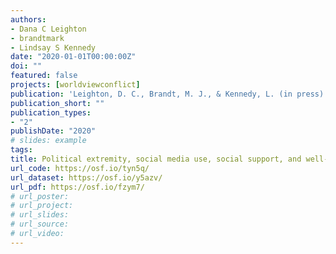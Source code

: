 ```yaml
---
authors:
- Dana C Leighton
- brandtmark
- Lindsay S Kennedy
date: "2020-01-01T00:00:00Z"
doi: ""
featured: false
projects: [worldviewconflict]
publication: 'Leighton, D. C., Brandt, M. J., & Kennedy, L. (in press). Political extremity, social media use, social support, and well-being for emerging adults during the 2016 presidential election campaign. *Emerging Adulthood*. https://doi.org/10.1177/2167696818810618'
publication_short: ""
publication_types:
- "2"
publishDate: "2020"
# slides: example
tags:
title: Political extremity, social media use, social support, and well-being for emerging adults during the 2016 presidential election campaign
url_code: https://osf.io/tyn5q/
url_dataset: https://osf.io/y5azv/
url_pdf: https://osf.io/fzym7/
# url_poster:
# url_project:
# url_slides:
# url_source:
# url_video:
---
```

